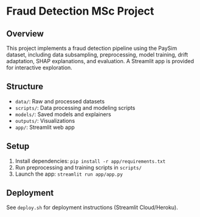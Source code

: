 # Fraud Detection MSc Project

## Overview
This project implements a fraud detection pipeline using the PaySim dataset, including data subsampling, preprocessing, model training, drift adaptation, SHAP explanations, and evaluation. A Streamlit app is provided for interactive exploration.

## Structure
- `data/`: Raw and processed datasets
- `scripts/`: Data processing and modeling scripts
- `models/`: Saved models and explainers
- `outputs/`: Visualizations
- `app/`: Streamlit web app

## Setup
1. Install dependencies: `pip install -r app/requirements.txt`
2. Run preprocessing and training scripts in `scripts/`
3. Launch the app: `streamlit run app/app.py`

## Deployment
See `deploy.sh` for deployment instructions (Streamlit Cloud/Heroku).
